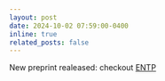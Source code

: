 ```yaml
---
layout: post
date: 2024-10-02 07:59:00-0400
inline: true
related_posts: false
---
```


New preprint realeased: checkout [ENTP](https://x.com/Kangwook_Lee/status/1842020800620040549)
